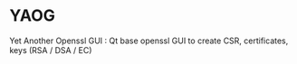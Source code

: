 # YAOG
Yet Another Openssl GUI : Qt base openssl GUI to create CSR, certificates, keys (RSA / DSA / EC)
